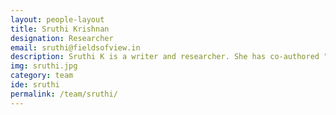 ```yaml
---
layout: people-layout
title: Sruthi Krishnan
designation: Researcher
email: sruthi@fieldsofview.in
description: Sruthi K is a writer and researcher. She has co-authored "We are not users - dialogues, diversity, and design', which will be published by MIT Press in January 2020. The book is a call to reclaim and rethink the field of designing as a liberal art where diverse voices come together to shape the material world (<a href=https://mitpress.mit.edu/books> we-are-not-users</a>). Previously, she reported on technology at The Hindu after graduating from the Asian College of Journalism. She has a degree in computer science and engineering, with around five years of experience in an IT major. 
img: sruthi.jpg
category: team
ide: sruthi
permalink: /team/sruthi/
---
```

